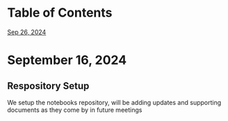 # Table of Contents

[Sep 26, 2024](#September-16,-2024)

# September 16, 2024

## Respository Setup

We setup the notebooks repository, will be adding updates and supporting documents as they come by in future meetings


